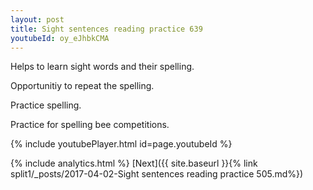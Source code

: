 ```yaml
---
layout: post
title: Sight sentences reading practice 639
youtubeId: oy_eJhbkCMA
---
```

 
 
Helps to learn sight words and their spelling.

Opportunitiy to repeat the spelling. 

Practice spelling. 
 
Practice for spelling bee competitions. 
 
{% include youtubePlayer.html id=page.youtubeId %}
 
 
{% include analytics.html %} 
[Next]({{ site.baseurl }}{% link  split1/_posts/2017-04-02-Sight sentences reading practice 505.md%})
 
